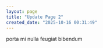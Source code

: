 ```yaml
---
layout: page
title: "Update Page 2"
created_date: "2025-10-16 00:31:49"
---
```


porta mi nulla feugiat bibendum 
